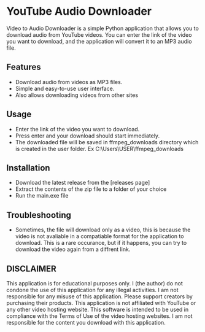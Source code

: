 # YouTube Audio Downloader

Video to Audio Downloader is a simple Python application that allows you to download audio from YouTube videos. You can enter the link of the video you want to download, and the application will convert it to an MP3 audio file.

## Features

- Download audio from videos as MP3 files.
- Simple and easy-to-use user interface.
- Also allows downloading videos from other sites

## Usage

- Enter the link of the video you want to download.
- Press enter and your download should start immediately.
- The downloaded file will be saved in ffmpeg_downloads directory which is created in the user folder. Ex C:\Users\USER\ffmpeg_downloads

## Installation

- Download the latest release from the [releases page]
- Extract the contents of the zip file to a folder of your choice
- Run the main.exe file

## Troubleshooting

- Sometimes, the file will download only as a video, this is because the video is not avaliable in a compatiable format for the application to download. This is a rare occurance, but if it happens, you can try to download the video again from a diffrent link. 

## DISCLAIMER

This application is for educational purposes only. I (the author) do not condone the use of this application for any illegal activities. I am not responsible for any misuse of this application. Please support creators by purchasing their products. This application is not affiliated with YouTube or any other video hosting website. This software is intended to be used in compliance with the Terms of Use of the video hosting websites. I am not responsible for the content you download with this application.